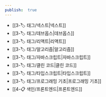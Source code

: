 ```yaml
---
publish:  true
---
```


- [[3-🏷️ 태그/넥스트\|넥스트]]
- [[3-🏷️ 태그/데브옵스\|데브옵스]]
- [[3-🏷️ 태그/리액트\|리액트]]
- [[3-🏷️ 태그/알고리즘\|알고리즘]]
- [[3-🏷️ 태그/자바스크립트\|자바스크립트]]
- [[3-🏷️ 태그/클린 코드\|클린 코드]]
- [[3-🏷️ 태그/타입스크립트\|타입스크립트]]
- [[3-🏷️ 태그/프로그래밍 기초\|프로그래밍 기초]]
- [[4-📋 색인/프론트엔드\|프론트엔드]]

